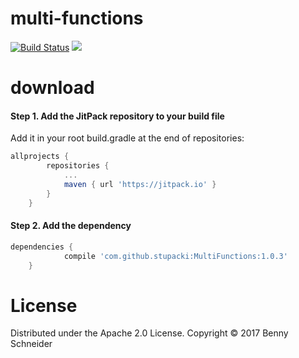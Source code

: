 # multi-functions

[![Build Status](https://travis-ci.org/stupacki/MultiFunctions.svg?branch=master)](https://travis-ci.org/stupacki/MultiFunctions) [![](https://jitpack.io/v/stupacki/MultiFunctions.svg)](https://jitpack.io/#stupacki/MultiFunctions)

# download

#### Step 1. Add the JitPack repository to your build file
Add it in your root build.gradle at the end of repositories:
```gradle
allprojects {
	   	repositories {
	    	...
		    maven { url 'https://jitpack.io' }
	    }
	}
```

#### Step 2. Add the dependency
```gradle
dependencies {
	        compile 'com.github.stupacki:MultiFunctions:1.0.3'
	}
```

# License

Distributed under the Apache 2.0 License. Copyright © 2017 Benny Schneider